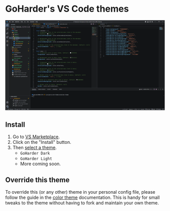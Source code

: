 # GoHarder's VS Code themes

![GoHarder VS Code theme](./screen.png)

## Install

1. Go to [VS Marketplace](https://marketplace.visualstudio.com/items?itemName=GoHarder.goharder-vscode-theme).
2. Click on the "Install" button.
3. Then [select a theme](https://code.visualstudio.com/docs/getstarted/themes#_selecting-the-color-theme). 
   - `GoHarder Dark`
   - `GoHarder Light`
   - More coming soon.

## Override this theme

To override this (or any other) theme in your personal config file, please follow the guide in the [color theme](https://code.visualstudio.com/api/extension-guides/color-theme) documentation. This is handy for small tweaks to the theme without having to fork and maintain your own theme. 
